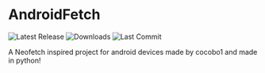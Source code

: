 # AndroidFetch
![Latest Release](https://img.shields.io/github/v/release/FastCocobo/AndroidFetch?include_prereleases) ![Downloads](https://img.shields.io/github/downloads/FastCocobo/AndroidFetch/total) ![Last Commit](https://img.shields.io/github/last-commit/FastCocobo/AndroidFetch)

A Neofetch inspired project for android devices made by cocobo1 and made in python!